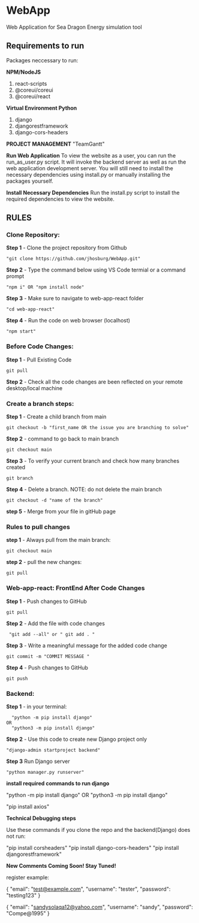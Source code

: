 # WebApp
Web Application for Sea Dragon Energy simulation tool

 ## Requirements to run
Packages neccessary to run:

**NPM/NodeJS**
  1. react-scripts
  2. @coreui/coreui
  3. @coreui/react

**Virtual Environment Python**
  1. django
  2. djangorestframework
  3. django-cors-headers


**PROJECT MANAGEMENT**
"TeamGantt"

**Run Web Application**
    To view the website as a user, you can run the run_as_user.py script. It will 
    invoke the backend server as well as run the web application development server.
    You will still need to install the necessary dependencies using install.py or manually 
    installing the packages yourself.

**Install Necessary Dependencies**
    Run the install.py script to install the required dependencies to view the website.

## RULES

### Clone Repository:
    
**Step 1** - Clone the project repository from Github

    "git clone https://github.com/jhosburg/WebApp.git"

**Step 2** - Type the command below using VS Code termial or a command prompt 

    "npm i" OR "npm install node"

**Step 3** - Make sure to navigate to web-app-react folder

    "cd web-app-react"

**Step 4** - Run the code on web browser (localhost)

    "npm start"



 ### Before Code Changes:

**Step 1** - Pull Existing Code

    git pull

**Step 2** - Check all the code changes are been reflected on your remote desktop/local machine



### Create a branch steps:

**Step 1** - Create a child branch from main 

    git checkout -b "first_name OR the issue you are branching to solve"

**Step 2** - command to go back to main branch

    git checkout main
    
**Step 3** - To verify your current branch and check how many branches created

    git branch

**Step 4** - Delete a branch. NOTE: do not delete the main branch 

    git checkout -d "name of the branch" 

**step 5** - Merge from your file in gitHub page



### Rules to pull changes

**step 1** - Always pull from the main branch:

    git checkout main

**step 2** - pull the new changes:

    git pull



### Web-app-react: FrontEnd After Code Changes
    
**Step 1** - Push changes to GitHub

    git pull

**Step 2** - Add the file with code changes

     "git add --all" or " git add . "

**Step 3** - Write a meaningful message for the added code change
    
    git commit -m "COMMIT MESSAGE "


**Step 4** - Push changes to GitHub

    git push




### Backend:


**Step 1** - in your terminal: 

      "python -m pip install django"
    OR
      "python3 -m pip install django"


**Step 2** - Use this code to create new Django project only
    
    "django-admin startproject backend"


**Step 3** Run Django server 

    "python manager.py runserver"


**install required commands to run django**


"python -m pip install django"
OR
"python3 -m pip install django"

"pip install axios"


**Technical Debugging steps**

Use these commands if you clone the repo and the backend(Django) does not run:

"pip install corsheaders"
"pip install django-cors-headers"
"pip install djangorestframework" 


**New Comments Coming Soon! Stay Tuned!**



register example:

{
  "email": "test@example.com",
   "username": "tester",
   "password": "testing123"
}


{
  "email": "sandysolaqa12@yahoo.com",
   "username": "sandy",
   "password": "Compe@1995"
}
